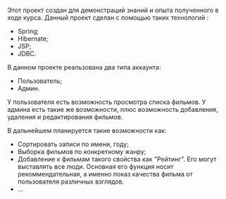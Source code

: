 Этот проект создан для демонстраций знаний и опыта полученного в ходе курса.
Данный проект сделан с помощью таких технологий : 
- Spring;
- Hibernate;
- JSP;
- JDBC.

В данном проекте реальзована два типа аккаунта:
- Пользователь;
- Админ.

У пользователя есть возможность просмотра списка фильмов.
У админа есть такие же возможности, плюс возможность добавления, удаления и редактирования фильмов.

В дальнейшем планируется такие возможности как:
- Сортировать записи по имени, году;
- Выборка фильмов по конкретному жанру;
- Добавление к фильмам такого свойства как "Рейтинг". 
Его могут выставлять все люди. 
Основная его функция носит рекоммендательная, а именно показ качества фильма от пользователя различных взглядов.
- ...


